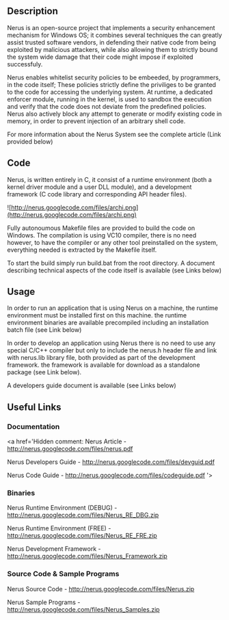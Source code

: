 ## Description ##

Nerus is an open-source project that implements a security enhancement mechanism for Windows OS; it combines several techniques the can greatly assist trusted software vendors, in defending their native code from being exploited by malicious attackers, while also allowing them to strictly bound the system wide damage that their code might impose if exploited successfuly.

Nerus enables whitelist security policies to be embeeded, by programmers, in the code itself; These policies strictly define the priviliges to be granted to the code for accessing the underlying system. At runtime, a dedicated enforcer module, running in the kernel, is used to sandbox the execution and verify that the code does not deviate from the predefined policies.
Nerus also actively block any attempt to generate or modify existing code in memory,
in order to prevent injection of an arbitrary shell code.

For more information about the Nerus System see the complete article (Link provided below)

## Code ##

Nerus, is written entirely in C, it consist of a runtime environment (both a kernel driver module and a user DLL module), and a development framework (C code library and corresponding API header files).

![http://nerus.googlecode.com/files/archi.png](http://nerus.googlecode.com/files/archi.png)

Fully autonoumous Makefile files are provided to build the code on Windows. The compilation is using VC10 compiler, there is no need however, to have the compiler or any other tool preinstalled on the system, everything needed is extracted by the Makefile itself.

To start the build simply run build.bat from the root directory.
A document describing technical aspects of the code itself is available (see Links below)

## Usage ##

In order to run an application that is using Nerus on a machine, the runtime environment must be installed first on this machine. the runtime environment binaries are available precompiled including an installation batch file (see Link below)

In order to develop an application using Nerus there is no need to use any special C/C++ compiler but only to include the nerus.h header file and link with nerus.lib library file, both provided as part of the development framework. the framework is available for download as a standalone package (see Link below).

A developers guide document is available (see Links below)

## Useful Links ##

### Documentation ###
<a href='Hidden comment: 
Nerus Article - http://nerus.googlecode.com/files/nerus.pdf

Nerus Developers Guide  - http://nerus.googlecode.com/files/devguid.pdf

Nerus Code Guide - http://nerus.googlecode.com/files/codeguide.pdf
'></a>
### Binaries ###

Nerus Runtime Environment (DEBUG) - http://nerus.googlecode.com/files/Nerus_RE_DBG.zip

Nerus Runtime Environment (FREE) - http://nerus.googlecode.com/files/Nerus_RE_FRE.zip

Nerus Development Framework - http://nerus.googlecode.com/files/Nerus_Framework.zip

### Source Code & Sample Programs ###

Nerus Source Code - http://nerus.googlecode.com/files/Nerus.zip

Nerus Sample Programs  - http://nerus.googlecode.com/files/Nerus_Samples.zip